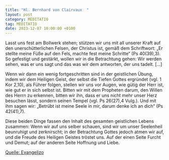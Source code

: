 ```yaml
---
title: "Hl. Bernhard von Clairvaux  "
layout: post
category: MEDITATIO
tag: MEDITATIO
date: 2023-12-07 10:00:00 +0100
---
```

Lasst uns fest am Bollwerk stehen; stützen wir uns mit all unserer Kraft auf den unerschütterlichen Felsen, der Christus ist, gemäß dem Schriftwort: „Er stellte meine Füße auf den Fels, machte fest meine Schritte“ (Ps 40(39),3). So gefestigt und gestärkt, wollen wir in die Betrachtung gehen: Wir werden sehen, was er uns sagt und das was wir dem antworten, der uns tadelt.<!--more--> […]

Wenn wir dann ein wenig fortgeschritten sind in der geistlichen Übung, indem wir dem Heiligen Geist, der selbst die Tiefen Gottes ergründet (vgl. 1 Kor 2,10), als Führer folgen, stellen wir uns vor Augen, wie gütig der Herr ist, wie gut er in sich selbst ist. Bitten wir mit dem Propheten darum, den Willen des Herrn zu erkennen, bitten wir ihn, dass er uns nicht mehr unser Herz besuchen lässt, sondern seinen Tempel (vgl. Ps 26(27),4 Vulg.). Und mit ihm sagen wir: „Betrübt ist meine Seele in mir, darum denke ich an dich“ (Ps 42(41),7).

Diese beiden Dinge fassen den Inhalt des gesamten geistlichen Lebens zusammen: Wenn wir auf uns selber schauen, sind wir um unser Seelenheil beunruhigt und zerknirscht; in der Betrachtung Gottes jedoch atmen wir auf, und die Freude des Heiligen Geistes tröstet uns. Auf der einen Seite Furcht und Demut; auf der anderen Seite Hoffnung und Liebe.


[Quelle: Evangelizo](https://evangeliumtagfuertag.org/DE/gospel)